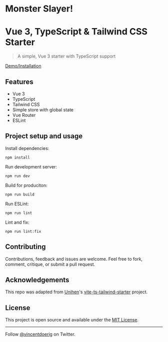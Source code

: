 # Monster Slayer!

# Vue 3, TypeScript & Tailwind CSS Starter

> A simple, Vue 3 starter with TypeScript support

[Demo/Installation](https://vue3-typescript-tailwind-starter.vercel.app/)

## Features

- Vue 3
- TypeScript
- Tailwind CSS
- Simple store with global state
- Vue Router
- ESLint

## Project setup and usage

Install dependencies:

```
npm install
```

Run development server:

```
npm run dev
```

Build for produciton:

```
npm run build
```

Run ESLint:

```
npm run lint
```

Lint and fix:

```
npm run lint:fix
```

## Contributing

Contributions, feedback and issues are welcome. Feel free to fork, comment, critique, or submit a pull request.

## Acknowledgements

This repo was adapted from [Unihen](https://twitter.com/uninen)'s [vite-ts-tailwind-starter](https://github.com/Uninen/vite-ts-tailwind-starter) project.

## License

This project is open source and available under the [MIT License](LICENSE).

---

Follow [@vincentdoerig](https://twitter.com/vincentdoerig) on Twitter.
